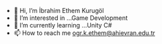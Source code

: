 - 👋 Hi, I’m İbrahim Ethem Kurugöl
- 👀 I’m interested in ...Game Development
- 🌱 I’m currently learning ...Unity C#
- 📫 How to reach me  ogr.k.ethem@ahievran.edu.tr

<!---
EthemKrg/EthemKrg is a ✨ special ✨ repository because its `README.md` (this file) appears on your GitHub profile.
You can click the Preview link to take a look at your changes.
--->
